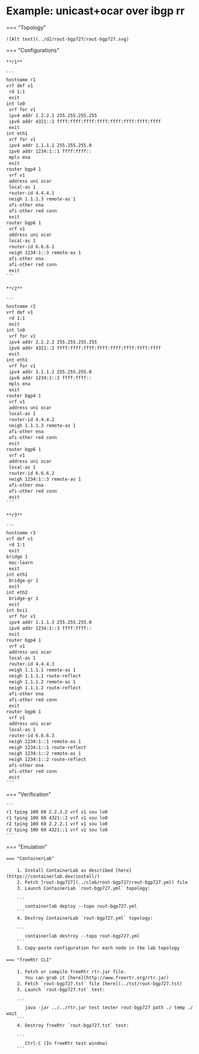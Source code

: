 # Example: unicast+ocar over ibgp rr

=== "Topology"

    ![Alt text](../d2/rout-bgp727/rout-bgp727.svg)

=== "Configurations"

    **r1**

    ```
    hostname r1
    vrf def v1
     rd 1:1
     exit
    int lo0
     vrf for v1
     ipv4 addr 2.2.2.1 255.255.255.255
     ipv6 addr 4321::1 ffff:ffff:ffff:ffff:ffff:ffff:ffff:ffff
     exit
    int eth1
     vrf for v1
     ipv4 addr 1.1.1.1 255.255.255.0
     ipv6 addr 1234:1::1 ffff:ffff::
     mpls ena
     exit
    router bgp4 1
     vrf v1
     address uni ocar
     local-as 1
     router-id 4.4.4.1
     neigh 1.1.1.3 remote-as 1
     afi-other ena
     afi-other red conn
     exit
    router bgp6 1
     vrf v1
     address uni ocar
     local-as 1
     router-id 6.6.6.1
     neigh 1234:1::3 remote-as 1
     afi-other ena
     afi-other red conn
     exit
    ```

    **r2**

    ```
    hostname r2
    vrf def v1
     rd 1:1
     exit
    int lo0
     vrf for v1
     ipv4 addr 2.2.2.2 255.255.255.255
     ipv6 addr 4321::2 ffff:ffff:ffff:ffff:ffff:ffff:ffff:ffff
     exit
    int eth1
     vrf for v1
     ipv4 addr 1.1.1.2 255.255.255.0
     ipv6 addr 1234:1::2 ffff:ffff::
     mpls ena
     exit
    router bgp4 1
     vrf v1
     address uni ocar
     local-as 1
     router-id 4.4.4.2
     neigh 1.1.1.3 remote-as 1
     afi-other ena
     afi-other red conn
     exit
    router bgp6 1
     vrf v1
     address uni ocar
     local-as 1
     router-id 6.6.6.2
     neigh 1234:1::3 remote-as 1
     afi-other ena
     afi-other red conn
     exit
    ```

    **r3**

    ```
    hostname r3
    vrf def v1
     rd 1:1
     exit
    bridge 1
     mac-learn
     exit
    int eth1
     bridge-gr 1
     exit
    int eth2
     bridge-gr 1
     exit
    int bvi1
     vrf for v1
     ipv4 addr 1.1.1.3 255.255.255.0
     ipv6 addr 1234:1::3 ffff:ffff::
     exit
    router bgp4 1
     vrf v1
     address uni ocar
     local-as 1
     router-id 4.4.4.3
     neigh 1.1.1.1 remote-as 1
     neigh 1.1.1.1 route-reflect
     neigh 1.1.1.2 remote-as 1
     neigh 1.1.1.2 route-reflect
     afi-other ena
     afi-other red conn
     exit
    router bgp6 1
     vrf v1
     address uni ocar
     local-as 1
     router-id 6.6.6.3
     neigh 1234:1::1 remote-as 1
     neigh 1234:1::1 route-reflect
     neigh 1234:1::2 remote-as 1
     neigh 1234:1::2 route-reflect
     afi-other ena
     afi-other red conn
     exit
    ```

=== "Verification"

    ```
    r1 tping 100 60 2.2.2.2 vrf v1 sou lo0
    r1 tping 100 60 4321::2 vrf v1 sou lo0
    r2 tping 100 60 2.2.2.1 vrf v1 sou lo0
    r2 tping 100 60 4321::1 vrf v1 sou lo0
    ```

=== "Emulation"

    === "ContainerLab"

        1. Install ContainerLab as described [here](https://containerlab.dev/install/)  
        2. Fetch [rout-bgp727](../clab/rout-bgp727/rout-bgp727.yml) file  
        3. Launch ContainerLab `rout-bgp727.yml` topology:  

        ```
           containerlab deploy --topo rout-bgp727.yml  
        ```
        4. Destroy ContainerLab `rout-bgp727.yml` topology:  

        ```
           containerlab destroy --topo rout-bgp727.yml  
        ```
        5. Copy-paste configuration for each node in the lab topology

    === "freeRtr CLI"

        1. Fetch or compile freeRtr rtr.jar file.  
           You can grab it [here](http://www.freertr.org/rtr.jar)  
        2. Fetch `rout-bgp727.tst` file [here](../tst/rout-bgp727.tst)  
        3. Launch `rout-bgp727.tst` test:  

        ```
           java -jar ../../rtr.jar test tester rout-bgp727 path ./ temp ./ wait
        ```
        4. Destroy freeRtr `rout-bgp727.tst` test:  

        ```
           Ctrl-C (In freeRtr test window)
        ```


